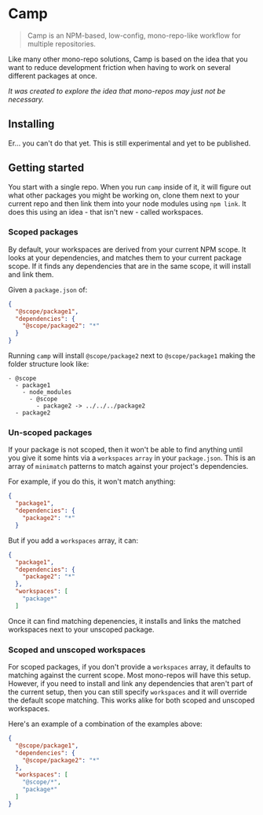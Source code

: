 # Camp

> Camp is an NPM-based, low-config, mono-repo-like workflow for multiple repositories.

Like many other mono-repo solutions, Camp is based on the idea that you want to reduce development friction when having to work on several different packages at once.

_It was created to explore the idea that mono-repos may just not be necessary._

## Installing

Er... you can't do that yet. This is still experimental and yet to be published.

## Getting started

You start with a single repo. When you run `camp` inside of it, it will figure out what other packages you might be working on, clone them next to your current repo and then link them into your node modules using `npm link`. It does this using an idea - that isn't new - called workspaces.

### Scoped packages

By default, your workspaces are derived from your current NPM scope. It looks at your dependencies, and matches them to your current package scope. If it finds any dependencies that are in the same scope, it will install and link them.

Given a `package.json` of:

```json
{
  "@scope/package1",
  "dependencies": {
    "@scope/package2": "*"
  }
}
```

Running `camp` will install `@scope/package2` next to `@scope/package1` making the folder structure look like:

```
- @scope
  - package1
    - node_modules
      - @scope
        - package2 -> ../../../package2
  - package2
```

### Un-scoped packages

If your package is not scoped, then it won't be able to find anything until you give it some hints via a `workspaces` `array` in your `package.json`. This is an array of `minimatch` patterns to match against your project's dependencies.

For example, if you do this, it won't match anything:

```json
{
  "package1",
  "dependencies": {
    "package2": "*"
  }
```

But if you add a `workspaces` array, it can:

```json
{
  "package1",
  "dependencies": {
    "package2": "*"
  },
  "workspaces": [
    "package*"
  ]
```

Once it can find matching depenencies, it installs and links the matched workspaces next to your unscoped package.

### Scoped and unscoped workspaces

For scoped packages, if you don't provide a `workspaces` array, it defaults to matching against the current scope. Most mono-repos will have this setup. However, if you need to install and link any dependencies that aren't part of the current setup, then you can still specify `workspaces` and it will override the default scope matching. This works alike for both scoped and unscoped workspaces.

Here's an example of a combination of the examples above:

```json
{
  "@scope/package1",
  "dependencies": {
    "@scope/package2": "*"
  },
  "workspaces": [
    "@scope/*",
    "package*"
  ]
}
```
